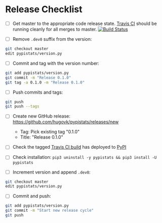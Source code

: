 # Release Checklist

* [ ] Get master to the appropriate code release state. [Travis CI](https://travis-ci.org/hugovk/pypistats) should be running cleanly for all merges to master. [![Build Status](https://travis-ci.org/hugovk/pypistats.svg?branch=master)](https://travis-ci.org/hugovk/pypistats)

* [ ] Remove `.dev0` suffix from the version:
```bash
git checkout master
edit pypistats/version.py
```

* [ ] Commit and tag with the version number:
```bash
git add pypistats/version.py
git commit -m "Release 0.1.0"
git tag -a 0.1.0 -m "Release 0.1.0"
```

* [ ] Push commits and tags:
 ```bash
git push
git push --tags
```

* [ ] Create new GitHub release: https://github.com/hugovk/pypistats/releases/new
  * Tag: Pick existing tag "0.1.0"
  * Title: "Release 0.1.0"

* [ ] Check the tagged [Travis CI build](https://travis-ci.org/hugovk/pypistats) has deployed to [PyPI](https://pypi.org/project/pypistats/#history)

* [ ] Check installation: `pip3 uninstall -y pypistats && pip3 install -U pypistats`

* [ ] Increment version and append `.dev0`:
```bash
git checkout master
edit pypistats/version.py
```
* [ ] Commit and push:
```bash
git add pypistats/version.py
git commit -m "Start new release cycle"
git push
```
